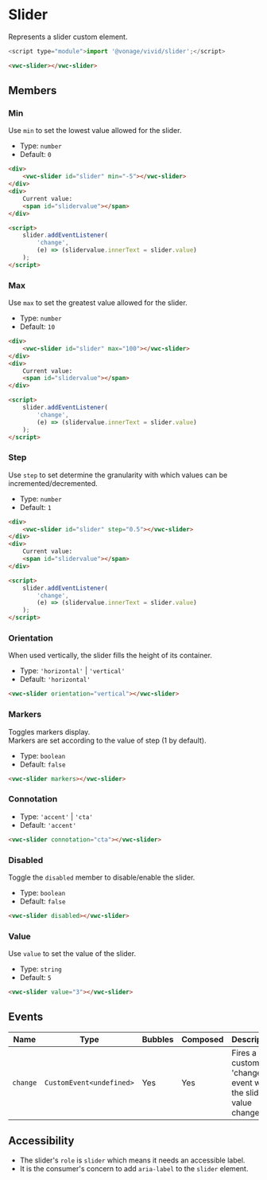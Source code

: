 # Slider

Represents a slider custom element.

```js
<script type="module">import '@vonage/vivid/slider';</script>
```

```html preview
<vwc-slider></vwc-slider>
```

## Members

### Min

Use `min` to set the lowest value allowed for the slider.

- Type: `number`
- Default: `0`

```html preview blocks
<div>
	<vwc-slider id="slider" min="-5"></vwc-slider>
</div>
<div>
	Current value:
	<span id="slidervalue"></span>
</div>

<script>
	slider.addEventListener(
		'change',
		(e) => (slidervalue.innerText = slider.value)
	);
</script>
```

### Max

Use `max` to set the greatest value allowed for the slider.

- Type: `number`
- Default: `10`

```html preview blocks
<div>
	<vwc-slider id="slider" max="100"></vwc-slider>
</div>
<div>
	Current value:
	<span id="slidervalue"></span>
</div>

<script>
	slider.addEventListener(
		'change',
		(e) => (slidervalue.innerText = slider.value)
	);
</script>
```

### Step

Use `step` to set determine the granularity with which values can be incremented/decremented.

- Type: `number`
- Default: `1`

```html preview blocks
<div>
	<vwc-slider id="slider" step="0.5"></vwc-slider>
</div>
<div>
	Current value:
	<span id="slidervalue"></span>
</div>

<script>
	slider.addEventListener(
		'change',
		(e) => (slidervalue.innerText = slider.value)
	);
</script>
```

### Orientation

When used vertically, the slider fills the height of its container.

- Type: `'horizontal'` | `'vertical'`
- Default: `'horizontal'`

```html preview center 300px
<vwc-slider orientation="vertical"></vwc-slider>
```

### Markers

Toggles markers display.  
Markers are set according to the value of step (1 by default).

- Type: `boolean`
- Default: `false`

```html preview blocks
<vwc-slider markers></vwc-slider>
```

### Connotation

- Type: `'accent'` | `'cta'`
- Default: `'accent'`

```html preview blocks
<vwc-slider connotation="cta"></vwc-slider>
```

### Disabled

Toggle the `disabled` member to disable/enable the slider.

- Type: `boolean`
- Default: `false`

```html preview blocks
<vwc-slider disabled></vwc-slider>
```

### Value

Use `value` to set the value of the slider.

- Type: `string`
- Default: `5`

```html preview blocks
<vwc-slider value="3"></vwc-slider>
```

## Events

<div class="table-wrapper">

| Name     | Type                     | Bubbles | Composed | Description                                                 |
| -------- | ------------------------ | ------- | -------- | ----------------------------------------------------------- |
| `change` | `CustomEvent<undefined>` | Yes     | Yes      | Fires a custom 'change' event when the slider value changes |

</div>

## Accessibility

- The slider's `role` is `slider` which means it needs an accessible label.
- It is the consumer's concern to add `aria-label` to the `slider` element.

